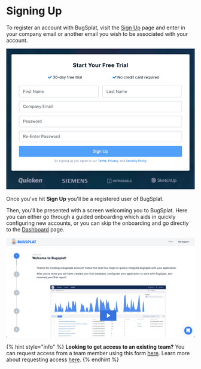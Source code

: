 # Signing Up

To register an account with BugSplat, visit the [Sign Up](https://app.bugsplat.com/v2/sign-up) page and enter in your company email or another email you wish to be associated with your account.

![](../../.gitbook/assets/screen-shot-2021-08-24-at-9.55.33-am.png)

Once you've hit **Sign Up** you'll be a registered user of BugSplat.  

Then, you'll be presented with a screen welcoming you to BugSplat.  Here you can either go through a guided onboarding which aids in quickly configuring new accounts, or you can skip the onboarding and go directly to the [Dashboard](../development/using-the-app.md#dashboard) page.

![](../../.gitbook/assets/welcome-to-bugsplat.png)



{% hint style="info" %}
**Looking to get access to an existing team?** You can request access from a team member using this form [here](https://app.bugsplat.com/v2/sign-up/team-access). Learn more about requesting access [here](../../administration/introduction/requesting-access-to-your-teams-accounts.md).
{% endhint %}

